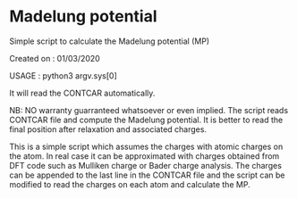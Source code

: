 # Madelung potential
Simple script to calculate the Madelung potential (MP)

Created on	: 01/03/2020

USAGE				: python3 argv.sys[0] 

It will read the CONTCAR automatically.

NB: NO warranty guarranteed whatsoever or even implied. The script reads
CONTCAR file and compute the Madelung potential. 
It is better to read the final position after relaxation and associated charges.

This is a simple script which assumes the charges with atomic charges on the atom.
In real case it can be approximated with charges obtained from DFT code such as
Mulliken charge or Bader charge analysis. 
The charges can be appended to the last line in the CONTCAR file and the script 
can be modified to read the charges on each atom and calculate the MP.
